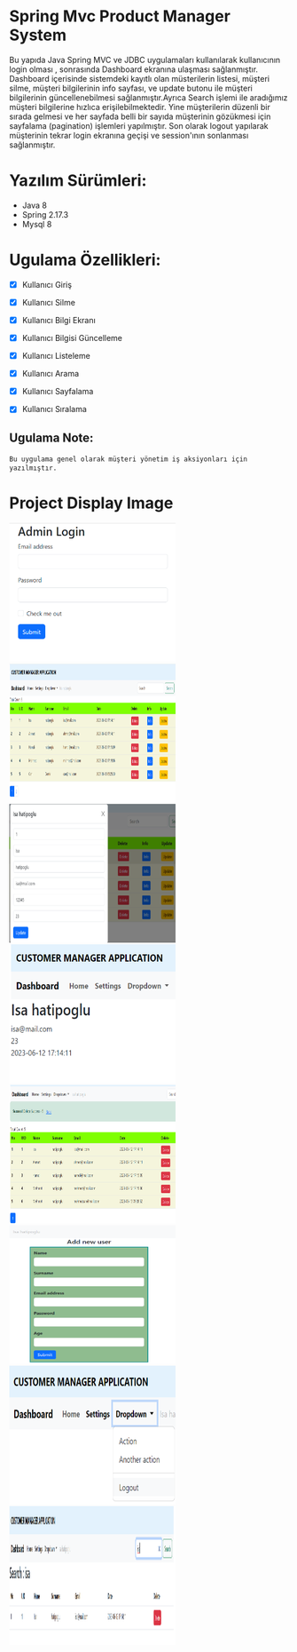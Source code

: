 # Spring Mvc Product Manager System
<p> 
Bu yapıda Java Spring MVC ve JDBC uygulamaları kullanılarak kullanıcının  login olması ,
sonrasında Dashboard ekranına ulaşması sağlanmıştır.
Dashboard içerisinde sistemdeki kayıtlı olan müsterilerin listesi, müşteri silme, müşteri bilgilerinin info sayfası, 
ve update butonu ile müşteri bilgilerinin güncellenebilmesi sağlanmıştır.Ayrıca Search işlemi ile aradığımız müşteri bilgilerine hızlıca erişilebilmektedir.
Yine müşterilerin düzenli bir sırada gelmesi ve her sayfada belli bir sayıda müşterinin gözükmesi için sayfalama (pagination) işlemleri yapılmıştır.
Son olarak logout yapılarak müşterinin tekrar login ekranına geçişi ve session'ının sonlanması sağlanmıştır.
</p>

# Yazılım Sürümleri:
- Java 8
- Spring 2.17.3
- Mysql 8
    
# Ugulama Özellikleri:
- [x] Kullanıcı Giriş
- [x] Kullanıcı Silme
- [x] Kullanıcı Bilgi Ekranı
- [x] Kullanıcı Bilgisi Güncelleme
- [x] Kullanıcı Listeleme
- [x] Kullanıcı Arama
- [x] Kullanıcı Sayfalama
- [x] Kullanıcı Sıralama 


## Ugulama Note:
```
Bu uygulama genel olarak müşteri yönetim iş aksiyonları için yazılmıştır.
```


# Project Display Image
<p>

<img src="https://github.com/isahatipoglu74/Product_Manager_System/blob/main/Customer_Manager_Img/1.png" width="300" height="250" style="max-width:100%;"></a>
<img src="https://github.com/isahatipoglu74/Product_Manager_System/blob/main/Customer_Manager_Img/2.png" width="300" height="250" style="max-width:100%;"></a>
<img src="https://github.com/isahatipoglu74/Product_Manager_System/blob/main/Customer_Manager_Img/3.png" width="300" height="250" style="max-width:100%;"></a>
<img src="https://github.com/isahatipoglu74/Product_Manager_System/blob/main/Customer_Manager_Img/4.png" width="300" height="250" style="max-width:100%;"></a>
<img src="https://github.com/isahatipoglu74/Product_Manager_System/blob/main/Customer_Manager_Img/5.png" width="300" height="250" style="max-width:100%;"></a>
<img src="https://github.com/isahatipoglu74/Product_Manager_System/blob/main/Customer_Manager_Img/6.png" width="300" height="250" style="max-width:100%;"></a>
<img src="https://github.com/isahatipoglu74/Product_Manager_System/blob/main/Customer_Manager_Img/7.png" width="300" height="250" style="max-width:100%;"></a>
<img src="https://github.com/isahatipoglu74/Product_Manager_System/blob/main/Customer_Manager_Img/8.png" width="300" height="250" style="max-width:100%;"></a>

</p>





